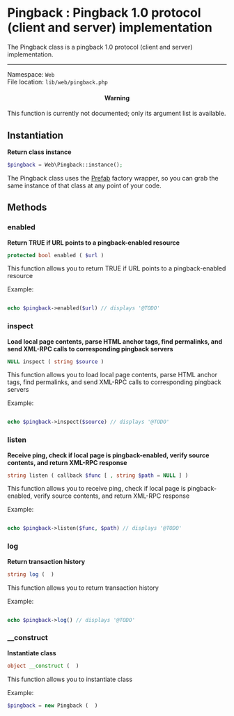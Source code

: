# Pingback : Pingback 1.0 protocol (client and server) implementation

The Pingback class is a pingback 1.0 protocol (client and server) implementation.

---

Namespace: `Web` <br>
File location: `lib/web/pingback.php`

<div class="alert alert-error"><h4 style="text-align:center">Warning</h4>
<p>This function is currently not documented; only its argument list is available.</p></div>

## Instantiation

**Return class instance**


```php
$pingback = Web\Pingback::instance();
```

The Pingback class uses the [Prefab](prefab-registry) factory wrapper, so you can grab the same instance of that class at any point of your code.



## Methods


### enabled

**Return TRUE if URL points to a pingback-enabled resource**

``` php
protected bool enabled ( $url ) 
```

This function allows you to return TRUE if URL points to a pingback-enabled resource 

Example:

``` php

echo $pingback->enabled($url) // displays '@TODO'


```

### inspect

**Load local page contents, parse HTML anchor tags, find permalinks, and send XML-RPC calls to corresponding pingback servers**

``` php
NULL inspect ( string $source ) 
```

This function allows you to load local page contents, parse HTML anchor tags, find permalinks, and send XML-RPC calls to corresponding pingback servers 

Example:

``` php

echo $pingback->inspect($source) // displays '@TODO'


```

### listen

**Receive ping, check if local page is pingback-enabled, verify source contents, and return XML-RPC response**

``` php
string listen ( callback $func [ , string $path = NULL ] ) 
```

This function allows you to receive ping, check if local page is pingback-enabled, verify source contents, and return XML-RPC response 

Example:

``` php

echo $pingback->listen($func, $path) // displays '@TODO'


```

### log

**Return transaction history**

``` php
string log (  ) 
```

This function allows you to return transaction history 

Example:

``` php

echo $pingback->log() // displays '@TODO'


```

### __construct

**Instantiate class**

``` php
object __construct (  ) 
```

This function allows you to instantiate class 

Example:

``` php
$pingback = new Pingback (  )

```
